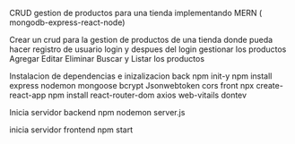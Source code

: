 CRUD  gestion de productos para una tienda 
implementando MERN ( mongodb-express-react-node)

Crear un crud para la gestion de productos de una tienda donde pueda  hacer registro de usuario login y despues del login gestionar los productos Agregar Editar Eliminar Buscar  y Listar los productos  

Instalacion de dependencias e inizalizacion 
back
npm init-y
npm install express nodemon mongoose bcrypt Jsonwebtoken cors 
front
npx create-react-app
npm install react-router-dom 
axios 
web-vitails
dontev

Inicia servidor backend
npm nodemon server.js 

inicia servidor frontend
npm start
